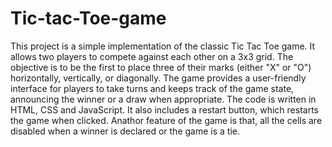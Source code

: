 # Tic-tac-Toe-game
This project is a simple implementation of the classic Tic Tac Toe game. It allows two players to compete against each other on a 3x3 grid. The objective is to be the first to place three of their marks (either "X" or "O") horizontally, vertically, or diagonally. The game provides a user-friendly interface for players to take turns and keeps track of the game state, announcing the winner or a draw when appropriate. The code is written in HTML, CSS and JavaScript. It also includes a restart button, which restarts the game when clicked. Anathor feature of the game is that, all the cells are disabled when a winner is declared or the game is a tie.
